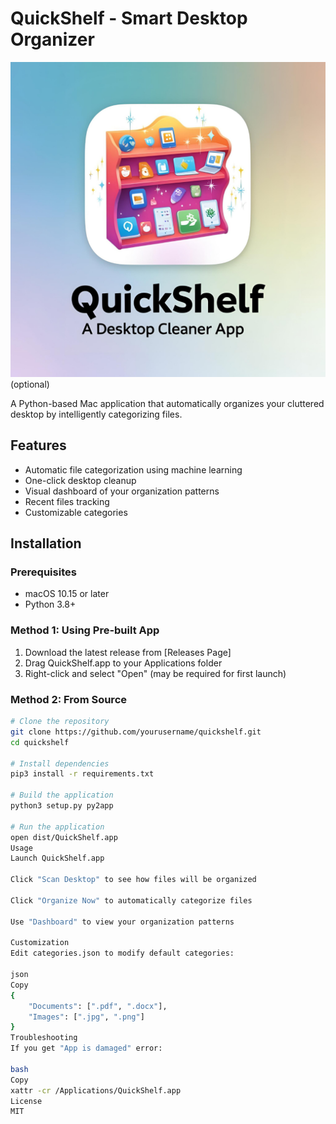# QuickShelf - Smart Desktop Organizer

![QuickShelf Logo](icon.png) (optional)

A Python-based Mac application that automatically organizes your cluttered desktop by intelligently categorizing files.

## Features
- Automatic file categorization using machine learning
- One-click desktop cleanup
- Visual dashboard of your organization patterns
- Recent files tracking
- Customizable categories

## Installation

### Prerequisites
- macOS 10.15 or later
- Python 3.8+

### Method 1: Using Pre-built App
1. Download the latest release from [Releases Page]
2. Drag QuickShelf.app to your Applications folder
3. Right-click and select "Open" (may be required for first launch)

### Method 2: From Source
```bash
# Clone the repository
git clone https://github.com/yourusername/quickshelf.git
cd quickshelf

# Install dependencies
pip3 install -r requirements.txt

# Build the application
python3 setup.py py2app

# Run the application
open dist/QuickShelf.app
Usage
Launch QuickShelf.app

Click "Scan Desktop" to see how files will be organized

Click "Organize Now" to automatically categorize files

Use "Dashboard" to view your organization patterns

Customization
Edit categories.json to modify default categories:

json
Copy
{
    "Documents": [".pdf", ".docx"],
    "Images": [".jpg", ".png"]
}
Troubleshooting
If you get "App is damaged" error:

bash
Copy
xattr -cr /Applications/QuickShelf.app
License
MIT